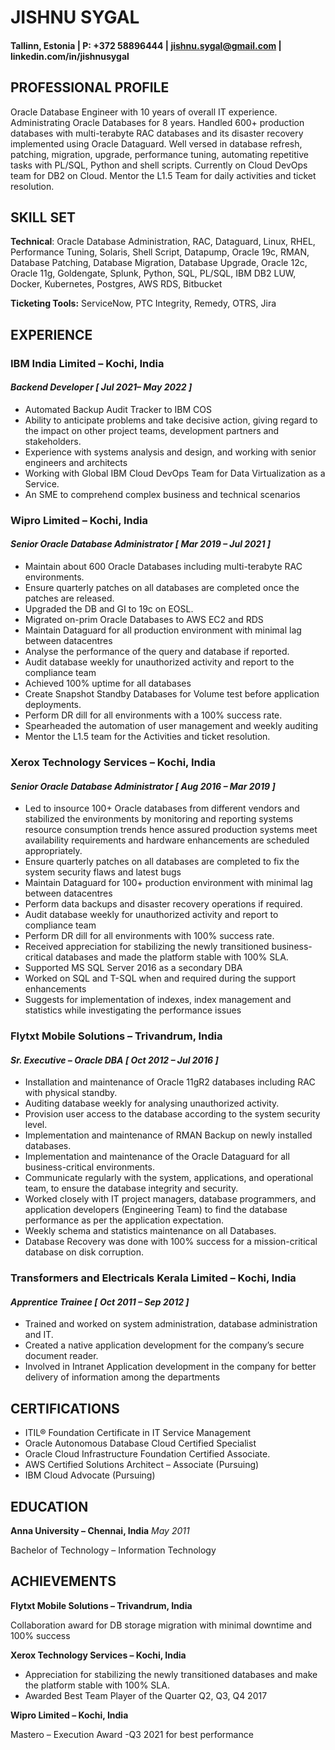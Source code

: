 # **JISHNU SYGAL**

#### Tallinn, Estonia \| P: +372 58896444 \| jishnu.sygal@gmail.com \| linkedin.com/in/jishnusygal

## **PROFESSIONAL PROFILE**

Oracle Database Engineer with 10 years of overall IT experience. Administrating Oracle Databases for 8 years. Handled 600+ production databases with multi-terabyte RAC databases and its disaster recovery implemented using Oracle Dataguard. Well versed in database refresh, patching, migration, upgrade, performance tuning, automating repetitive tasks with PL/SQL, Python and shell scripts. Currently on Cloud DevOps team for DB2 on Cloud. Mentor the L1.5 Team for daily activities and ticket resolution.

## **SKILL SET**

**Technical**: Oracle Database Administration, RAC, Dataguard, Linux,
RHEL, Performance Tuning, Solaris, Shell Script, Datapump, Oracle 19c,
RMAN, Database Patching, Database Migration, Database Upgrade, Oracle
12c, Oracle 11g, Goldengate, Splunk, Python, SQL, PL/SQL, IBM DB2 LUW,
Docker, Kubernetes, Postgres, AWS RDS, Bitbucket

**Ticketing Tools:** ServiceNow, PTC Integrity, Remedy, OTRS, Jira

## **EXPERIENCE**

### **IBM India Limited – Kochi, India**

#### *Backend Developer* *[ Jul 2021– May 2022 ]*

-   Automated Backup Audit Tracker to IBM COS
-   Ability to anticipate problems and take decisive action, giving regard to the impact on other project teams, development partners
    and stakeholders.
-   Experience with systems analysis and design, and working with senior engineers and architects
-   Working with Global IBM Cloud DevOps Team for Data Virtualization as a Service.
-   An SME to comprehend complex business and technical scenarios

### **Wipro Limited – Kochi, India**

#### *Senior Oracle Database Administrator* *[ Mar 2019 – Jul 2021 ]*

-   Maintain about 600 Oracle Databases including multi-terabyte RAC environments.
-   Ensure quarterly patches on all databases are completed once the patches are released.
-   Upgraded the DB and GI to 19c on EOSL.
-   Migrated on-prim Oracle Databases to AWS EC2 and RDS
-   Maintain Dataguard for all production environment with minimal lag between datacentres
-   Analyse the performance of the query and database if reported.
-   Audit database weekly for unauthorized activity and report to the compliance team
-   Achieved 100% uptime for all databases
-   Create Snapshot Standby Databases for Volume test before application deployments.
-   Perform DR dill for all environments with a 100% success rate.
-   Spearheaded the automation of user management and weekly auditing
-   Mentor the L1.5 team for the Activities and ticket resolution.

### **Xerox Technology Services – Kochi, India**

#### *Senior Oracle Database Administrator* *[ Aug 2016 – Mar 2019 ]*

-   Led to insource 100+ Oracle databases from different vendors and stabilized the environments by monitoring and reporting 
    systems resource consumption trends hence assured production systems meet availability requirements and hardware enhancements
    are scheduled appropriately.
-   Ensure quarterly patches on all databases are completed to fix the system security flaws and latest bugs
-   Maintain Dataguard for 100+ production environment with minimal lag between datacentres
-   Perform data backups and disaster recovery operations if required.
-   Audit database weekly for unauthorized activity and report to compliance team
-   Perform DR dill for all environments with 100% success rate.
-   Received appreciation for stabilizing the newly transitioned business-critical databases and made the platform stable with 100% SLA.
-   Supported MS SQL Server 2016 as a secondary DBA
-   Worked on SQL and T-SQL when and required during the support enhancements
-   Suggests for implementation of indexes, index management and statistics while investigating the performance issues

### **Flytxt Mobile Solutions – Trivandrum, India**

#### *Sr. Executive – Oracle DBA* *[ Oct 2012 – Jul 2016 ]*

-   Installation and maintenance of Oracle 11gR2 databases including RAC with physical standby.
-   Auditing database weekly for analysing unauthorized activity.
-   Provision user access to the database according to the system security level.
-   Implementation and maintenance of RMAN Backup on newly installed databases.
-   Implementation and maintenance of the Oracle Dataguard for all business-critical environments.
-   Communicate regularly with the system, applications, and operational team, to ensure the database integrity and security. 
-   Worked closely with IT project managers, database programmers, and application developers (Engineering Team) to find the database
    performance as per the application expectation.
-   Weekly schema and statistics maintenance on all Databases.
-   Database Recovery was done with 100% success for a mission-critical database on disk corruption.

### **Transformers and Electricals Kerala Limited – Kochi, India**

#### *Apprentice Trainee* *[ Oct 2011 – Sep 2012 ]*

-   Trained and worked on system administration, database administration and IT.
-   Created a native application development for the company’s secure document reader.
-   Involved in Intranet Application development in the company for better delivery of information among the departments

## **CERTIFICATIONS**

-   ITIL® Foundation Certificate in IT Service Management
-   Oracle Autonomous Database Cloud Certified Specialist
-   Oracle Cloud Infrastructure Foundation Certified Associate.
-   AWS Certified Solutions Architect – Associate (Pursuing)
-   IBM Cloud Advocate (Pursuing)

## **EDUCATION**

 **Anna University – Chennai, India** *May 2011*

Bachelor of Technology – Information Technology

## **ACHIEVEMENTS**

**Flytxt Mobile Solutions – Trivandrum, India**

Collaboration award for DB storage migration with minimal downtime and
100% success

**Xerox Technology Services – Kochi, India**

- Appreciation for stabilizing the newly transitioned databases and make
the platform stable with 100% SLA.
- Awarded Best Team Player of the Quarter Q2, Q3, Q4 2017

**Wipro Limited – Kochi, India**

Mastero – Execution Award -Q3 2021 for best performance
